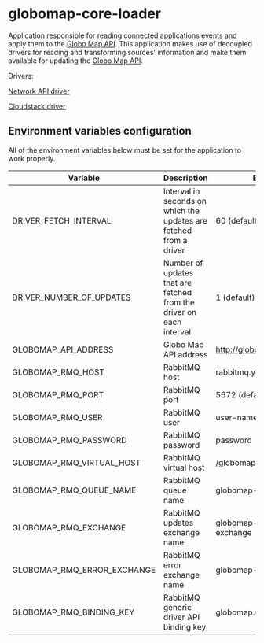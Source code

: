 # globomap-core-loader

Application responsible for reading connected applications events and apply them to the [Globo Map API](https://github.com/globocom/globomap-api).
This application makes use of decoupled drivers for reading and transforming sources' information and make
them available for updating the [Globo Map API](https://github.com/globocom/globomap-api).

Drivers:

[Network API driver](https://github.com/globocom/globomap-driver-napi)

[Cloudstack driver](https://github.com/globocom/globomap-driver-acs)

## Environment variables configuration
All of the environment variables below must be set for the application to work properly.

| Variable                    | Description                                                        | Example                      |
|-----------------------------|--------------------------------------------------------------------|------------------------------|
| DRIVER_FETCH_INTERVAL       | Interval in seconds on which the updates are fetched from a driver | 60 (default)                 |
| DRIVER_NUMBER_OF_UPDATES    | Number of updates that are fetched from the driver on each interval| 1 (default)                  |
| GLOBOMAP_API_ADDRESS        | Globo Map API address                                              | http://globomap.domain.com   |
| GLOBOMAP_RMQ_HOST           | RabbitMQ host                                                      | rabbitmq.yourdomain.com      |
| GLOBOMAP_RMQ_PORT           | RabbitMQ port                                                      | 5672 (default)               |
| GLOBOMAP_RMQ_USER           | RabbitMQ user                                                      | user-name                    |
| GLOBOMAP_RMQ_PASSWORD       | RabbitMQ password                                                  | password                     |
| GLOBOMAP_RMQ_VIRTUAL_HOST   | RabbitMQ virtual host                                              | /globomap                    |
| GLOBOMAP_RMQ_QUEUE_NAME     | RabbitMQ queue name                                                | globomap-updates             |
| GLOBOMAP_RMQ_EXCHANGE       | RabbitMQ updates exchange name                                     | globomap-updates-exchange    |
| GLOBOMAP_RMQ_ERROR_EXCHANGE | RabbitMQ error exchange name                                       | globomap-errors-exchange     |
| GLOBOMAP_RMQ_BINDING_KEY    | RabbitMQ generic driver API binding key                            | globomap.updates (default)   |
